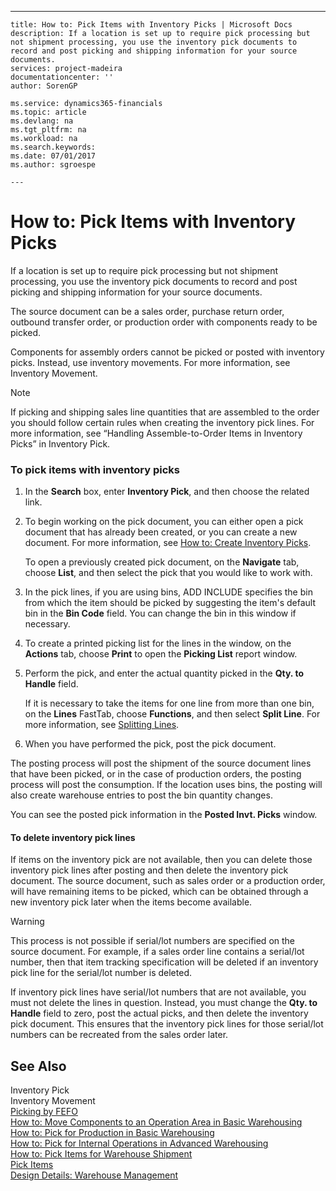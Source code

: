 ---
    title: How to: Pick Items with Inventory Picks | Microsoft Docs
    description: If a location is set up to require pick processing but not shipment processing, you use the inventory pick documents to record and post picking and shipping information for your source documents.
    services: project-madeira
    documentationcenter: ''
    author: SorenGP

    ms.service: dynamics365-financials
    ms.topic: article
    ms.devlang: na
    ms.tgt_pltfrm: na
    ms.workload: na
    ms.search.keywords:
    ms.date: 07/01/2017
    ms.author: sgroespe

    ---
# How to: Pick Items with Inventory Picks
If a location is set up to require pick processing but not shipment processing, you use the inventory pick documents to record and post picking and shipping information for your source documents.  
  
 The source document can be a sales order, purchase return order, outbound transfer order, or production order with components ready to be picked.  
  
 Components for assembly orders cannot be picked or posted with inventory picks. Instead, use inventory movements. For more information, see Inventory Movement.  
  
> [!NOTE]  
>  If picking and shipping sales line quantities that are assembled to the order you should follow certain rules when creating the inventory pick lines. For more information, see “Handling Assemble-to-Order Items in Inventory Picks” in Inventory Pick.  
  
### To pick items with inventory picks  
  
1.  In the **Search** box, enter **Inventory Pick**, and then choose the related link.  
  
2.  To begin working on the pick document, you can either open a pick document that has already been created, or you can create a new document. For more information, see [How to: Create Inventory Picks](../how-to-create-inventory-picks.md).  
  
     To open a previously created pick document, on the **Navigate** tab, choose **List**, and then select the pick that you would like to work with.  
  
3.  In the pick lines, if you are using bins, ADD INCLUDE<!--[!INCLUDE[navnow](../../includes/navnow_md.md)]--> specifies the bin from which the item should be picked by suggesting the item's default bin in the **Bin Code** field. You can change the bin in this window if necessary.  
  
4.  To create a printed picking list for the lines in the window, on the **Actions** tab, choose **Print** to open the **Picking List** report window.  
  
5.  Perform the pick, and enter the actual quantity picked in the **Qty. to Handle** field.  
  
     If it is necessary to take the items for one line from more than one bin, on the **Lines** FastTab, choose **Functions**, and then select **Split Line**. For more information, see [Splitting Lines](../how-to-split-warehouse-activity-lines.md).  
  
6.  When you have performed the pick, post the pick document.  
  
 The posting process will post the shipment of the source document lines that have been picked, or in the case of production orders, the posting process will post the consumption. If the location uses bins, the posting will also create warehouse entries to post the bin quantity changes.  
  
 You can see the posted pick information in the **Posted Invt. Picks** window.  
  
#### To delete inventory pick lines  
 If items on the inventory pick are not available, then you can delete those inventory pick lines after posting and then delete the inventory pick document. The source document, such as sales order or a production order, will have remaining items to be picked, which can be obtained through a new inventory pick later when the items become available.  
  
> [!WARNING]  
>  This process is not possible if serial/lot numbers are specified on the source document. For example, if a sales order line contains a serial/lot number, then that item tracking specification will be deleted if an inventory pick line for the serial/lot number is deleted.  
>   
>  If inventory pick lines have serial/lot numbers that are not available, you must not delete the lines in question. Instead, you must change the **Qty. to Handle** field to zero, post the actual picks, and then delete the inventory pick document. This ensures that the inventory pick lines for those serial/lot numbers can be recreated from the sales order later.  
  
## See Also  
 Inventory Pick   
 Inventory Movement   
 [Picking by FEFO](../picking-by-fefo.md)   
 [How to: Move Components to an Operation Area in Basic Warehousing](../how-to-move-components-to-an-operation-area-in-basic-warehousing.md)   
 [How to: Pick for Production in Basic Warehousing](../how-to-pick-for-production-in-basic-warehousing.md)   
 [How to: Pick for Internal Operations in Advanced Warehousing](../how-to-pick-for-internal-operations-in-advanced-warehousing.md)   
 [How to: Pick Items for Warehouse Shipment](../how-to-pick-items-for-warehouse-shipment.md)   
 [Pick Items](../pick-items.md)   
 [Design Details: Warehouse Management](../design-details-warehouse-management.md)